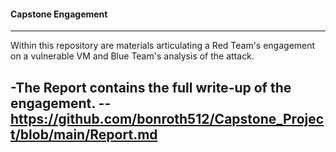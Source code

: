 #### Capstone Engagement

***

Within this repository are materials articulating a Red Team's engagement on a vulnerable VM and Blue Team's analysis of the attack.

-The Report contains the full write-up of the engagement. 
-- https://github.com/bonroth512/Capstone_Project/blob/main/Report.md
-

